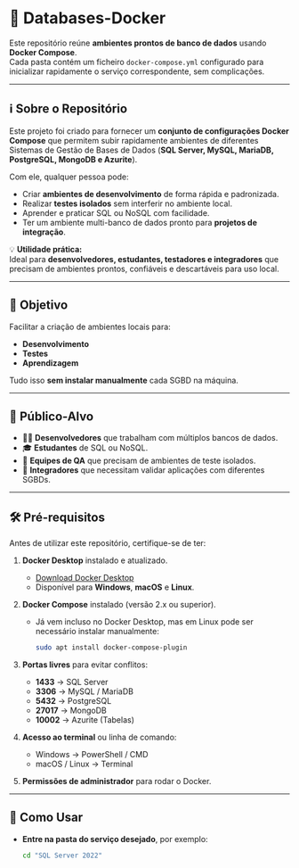 # 🐳 Databases-Docker

Este repositório reúne **ambientes prontos de banco de dados** usando **Docker Compose**.  
Cada pasta contém um ficheiro `docker-compose.yml` configurado para inicializar rapidamente o serviço correspondente, sem complicações.

---

## ℹ️ Sobre o Repositório
Este projeto foi criado para fornecer um **conjunto de configurações Docker Compose** que permitem subir rapidamente ambientes de diferentes Sistemas de Gestão de Bases de Dados (**SQL Server, MySQL, MariaDB, PostgreSQL, MongoDB e Azurite**).  

Com ele, qualquer pessoa pode:
- Criar **ambientes de desenvolvimento** de forma rápida e padronizada.
- Realizar **testes isolados** sem interferir no ambiente local.
- Aprender e praticar SQL ou NoSQL com facilidade.
- Ter um ambiente multi-banco de dados pronto para **projetos de integração**.

💡 **Utilidade prática:**  
Ideal para **desenvolvedores, estudantes, testadores e integradores** que precisam de ambientes prontos, confiáveis e descartáveis para uso local.

---

## 📌 Objetivo
Facilitar a criação de ambientes locais para:
- **Desenvolvimento**
- **Testes**
- **Aprendizagem**

Tudo isso **sem instalar manualmente** cada SGBD na máquina.

---

## 👥 Público-Alvo
- 👨‍💻 **Desenvolvedores** que trabalham com múltiplos bancos de dados.
- 🎓 **Estudantes** de SQL ou NoSQL.
- 🧪 **Equipes de QA** que precisam de ambientes de teste isolados.
- 🔗 **Integradores** que necessitam validar aplicações com diferentes SGBDs.

---

## 🛠 Pré-requisitos

Antes de utilizar este repositório, certifique-se de ter:

1. **Docker Desktop** instalado e atualizado.  
   - [Download Docker Desktop](https://www.docker.com/products/docker-desktop)
   - Disponível para **Windows**, **macOS** e **Linux**.

2. **Docker Compose** instalado (versão 2.x ou superior).  
   - Já vem incluso no Docker Desktop, mas em Linux pode ser necessário instalar manualmente:
     ```bash
     sudo apt install docker-compose-plugin
     ```

3. **Portas livres** para evitar conflitos:  
   - **1433** → SQL Server  
   - **3306** → MySQL / MariaDB  
   - **5432** → PostgreSQL  
   - **27017** → MongoDB  
   - **10002** → Azurite (Tabelas)

4. **Acesso ao terminal** ou linha de comando:
   - Windows → PowerShell / CMD
   - macOS / Linux → Terminal

5. **Permissões de administrador** para rodar o Docker.

---

## 🚀 Como Usar

- **Entre na pasta do serviço desejado**, por exemplo:
  ```bash
  cd "SQL Server 2022"
